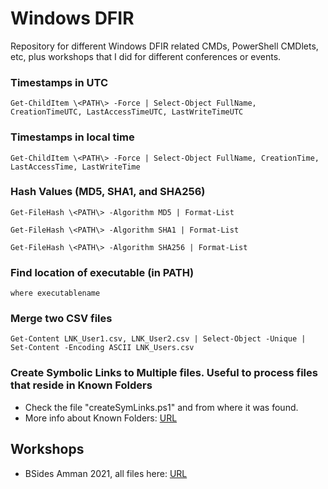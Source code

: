 # Windows DFIR
Repository for different Windows DFIR related CMDs, PowerShell CMDlets, etc, plus workshops that I did for different conferences or events.

### Timestamps in UTC
```Get-ChildItem \<PATH\> -Force | Select-Object FullName, CreationTimeUTC, LastAccessTimeUTC, LastWriteTimeUTC```
  
### Timestamps in local time
```Get-ChildItem \<PATH\> -Force | Select-Object FullName, CreationTime, LastAccessTime, LastWriteTime```

### Hash Values (MD5, SHA1, and SHA256)
```Get-FileHash \<PATH\> -Algorithm MD5 | Format-List```

```Get-FileHash \<PATH\> -Algorithm SHA1 | Format-List```

```Get-FileHash \<PATH\> -Algorithm SHA256 | Format-List```

### Find location of executable (in PATH)
```where executablename```

### Merge two CSV files
```Get-Content LNK_User1.csv, LNK_User2.csv | Select-Object -Unique | Set-Content -Encoding ASCII LNK_Users.csv```

### Create Symbolic Links to Multiple files. Useful to process files that reside in Known Folders
- Check the file "createSymLinks.ps1" and from where it was found.
- More info about Known Folders: [URL](https://docs.microsoft.com/en-us/windows/win32/shell/known-folders)

## Workshops
- BSides Amman 2021, all files here: [URL](https://github.com/ashemery/WindowsDFIR/tree/master/Workshops/BSidesAmman21)
